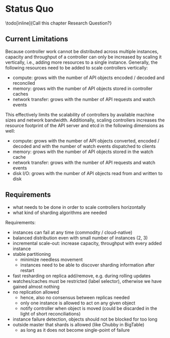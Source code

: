 # Status Quo

\todo[inline]{Call this chapter Research Question?}

## Current Limitations

Because controller work cannot be distributed across multiple instances, capacity and throughput of a controller can only be increased by scaling it vertically, i.e., adding more resources to a single instance.
Generally, the following resources need to be added to scale controllers vertically:

- compute: grows with the number of API objects encoded / decoded and reconciled
- memory: grows with the number of API objects stored in controller caches
- network transfer: grows with the number of API requests and watch events

This effectively limits the scalability of controllers by available machine sizes and network bandwidth.
Additionally, scaling controllers increases the resource footprint of the API server and etcd in the following dimensions as well:

- compute: grows with the number of API objects converted, encoded / decoded and with the number of watch events dispatched to clients
- memory: grows with the number of API objects stored in the watch cache
- network transfer: grows with the number of API requests and watch events
- disk I/O: grows with the number of API objects read from and written to disk

## Requirements

- what needs to be done in order to scale controllers horizontally
- what kind of sharding algorithms are needed

Requirements:

- instances can fail at any time (commodity / cloud-native)
- balanced distribution even with small number of instances (2, 3)
- incremental scale-out: increase capacity, throughput with every added instance
- stable partitioning
  - minimize needless movement
  - instances need to be able to discover sharding information after restart
- fast resharding on replica add/remove, e.g. during rolling updates
- watches/caches must be restricted (label selector), otherwise we have gained almost nothing
- no replication allowed
  - hence, also no consensus between replicas needed
  - only one instance is allowed to act on any given object
  - notify controller when object is moved (could be discarded in the light of short reconciliations)
- instance failure detection, objects should not be blocked for too long
- outside master that shards is allowed (like Chubby in BigTable)
  - as long as it does not become single-point of failure
